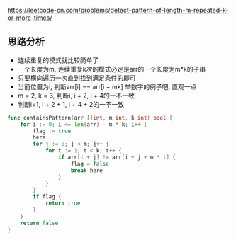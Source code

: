 https://leetcode-cn.com/problems/detect-pattern-of-length-m-repeated-k-or-more-times/

## 思路分析
- 连续重复的模式就比较简单了
- 一个长度为m, 连续重复k次的模式必定是arr的一个长度为m*k的子串
- 只要横向遍历一次直到找到满足条件的即可
- 当前位置为i, 判断arr[i] == arr[i + mk] 举数字的例子吧, 直观一点
- m = 2, k = 3, 判断i, i + 2, i + 4的一不一致
- 判断i+1, i + 2 + 1, i + 4 + 2的一不一致
```go
func containsPattern(arr []int, m int, k int) bool {
    for i := 0; i <= len(arr) - m * k; i++ {
        flag := true
        here:
        for j := 0; j < m; j++ {
            for t := 1; t < k; t++ {
                if arr[i + j] != arr[i + j + m * t] {
                    flag = false
                    break here
                }
            }
        }
        if flag {
            return true
        }
    }
    return false
}
```